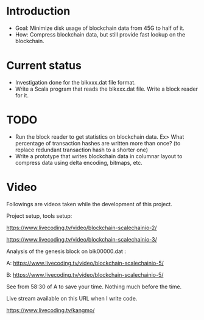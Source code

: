 Introduction
============
- Goal: Minimize disk usage of blockchain data from 45G to half of it.
- How: Compress blockchain data, but still provide fast lookup on the blockchain.

Current status
==============
- Investigation done for the blkxxx.dat file format.
- Write a Scala program that reads the blkxxx.dat file. Write a block reader for it.

TODO
====
- Run the block reader to get statistics on blockchain data. Ex> What percentage of transaction hashes are written more than once? (to replace redundant transaction hash to a shorter one) 
- Write a prototype that writes blockchain data in columnar layout to compress data using delta encoding, bitmaps, etc.

Video
=====
Followings are videos taken while the development of this project.


Project setup, tools setup:

https://www.livecoding.tv/video/blockchain-scalechainio-2/

https://www.livecoding.tv/video/blockchain-scalechainio-3/


Analysis of the genesis block on blk00000.dat : 

A: https://www.livecoding.tv/video/blockchain-scalechainio-5/

B: https://www.livecoding.tv/video/blockchain-scalechainio-5/

See from 58:30 of A to save your time. Nothing much before the time. 

Live stream available on this URL when I write code.

https://www.livecoding.tv/kangmo/  

